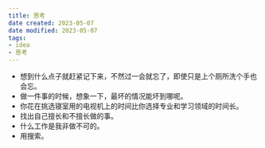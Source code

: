 ```yaml
---
title: 思考
date created: 2023-05-07
date modified: 2023-05-07
tags:
- idea
- 思考
---
```


- 想到什么点子就赶紧记下来，不然过一会就忘了，即使只是上个厕所洗个手也会忘。
- 做一件事的时候，想象一下，最坏的情况能坏到哪呢。
- 你花在挑选寝室用的电视机上的时间比你选择专业和学习领域的时间长。
- 找出自己擅长和不擅长做的事。
- 什么工作是我非做不可的。
- 用搜索。
